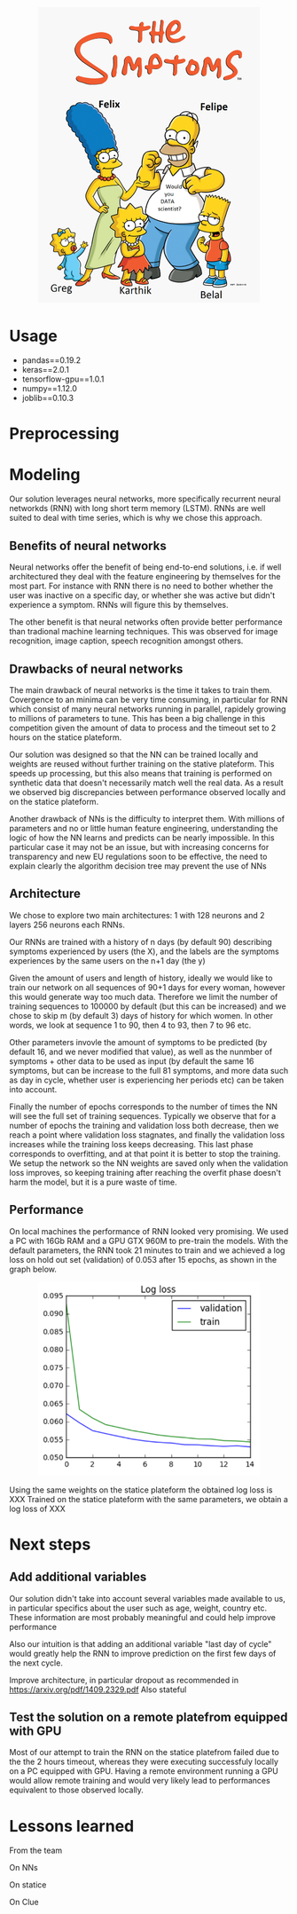  <p align="center"><img src="images/the_simptoms.png" width="400"></p>

# Usage

- pandas==0.19.2
- keras==2.0.1
- tensorflow-gpu==1.0.1
- numpy==1.12.0
- joblib==0.10.3

# Preprocessing

# Modeling
Our solution leverages neural networks, more specifically recurrent neural networkds (RNN) with long short term memory (LSTM).
RNNs are well suited to deal with time series, which is why we chose this approach.

## Benefits of neural networks
Neural networks offer the benefit of being end-to-end solutions, i.e. if well architectured they deal with the feature
engineering by themselves for the most part. For instance with RNN there is no need to bother whether the user was inactive on a
specific day, or whether she was active but didn't experience a symptom. RNNs will figure this by themselves.

The other benefit is that neural networks often provide better performance than tradional machine learning techniques.
This was observed for image recognition, image caption, speech recognition amongst others.

## Drawbacks of neural networks
The main drawback of neural networks is the time it takes to train them. Covergence to an minima can be very time consuming,
in particular for RNN which consist of many neural networks running in parallel, rapidely growing to millions of parameters to tune.
This has been a big challenge in this competition given the amount of data to process and the timeout set to 2 hours on the statice plateform.

Our solution was designed so that the NN can be trained locally and weights are reused without further training on the stative plateform.
This speeds up processing, but this also means that training is performed on synthetic data that doesn't necessarily match well the real data.
As a result we observed big discrepancies between performance observed locally and on the statice plateform.

Another drawback of NNs is the difficulty to interpret them. With millions of parameters and no or little human feature engineering,
understanding the logic of how the NN learns and predicts can be nearly impossible. In this particular case it may not be an issue,
but with increasing concerns for transparency and new EU regulations soon to be effective, the need to explain clearly the
algorithm decision tree may prevent the use of NNs

## Architecture
We chose to explore two main architectures: 1 with 128 neurons and 2 layers 256 neurons each RNNs.

Our RNNs are trained with a history of n days (by default 90) describing symptoms experienced by users (the X), and the labels are
the symptoms experiences by the same users on the n+1 day (the y)

Given the amount of users and length of history, ideally we would like to train our network on all sequences of 90+1 days for every
woman, however this would generate way too much data. Therefore we limit the number of training sequences to 100000 by default (but
this can be increased) and we chose to skip m (by default 3) days of history for which women. In other words, we look at sequence
1 to 90, then 4 to 93, then 7 to 96 etc.

Other parameters invovle the amount of symptoms to be predicted (by default 16, and we never modified that value), as
well as the nunmber of symptoms + other data to be used as input (by default the same 16 symptoms, but can be increase to
the full 81 symptoms, and more data such as day in cycle, whether user is experiencing her periods etc) can be taken into account.

Finally the number of epochs corresponds to the number of times the NN will see the full set of training sequences. Typically we observe
that for a number of epochs the training and validation loss both decrease, then we reach a point where validation loss stagnates, and
finally the validation loss increases while the training loss keeps decreasing. This last phase corresponds to overfitting, and at that
point it is better to stop the training. We setup the network so the NN weights are saved only when the validation loss improves, so
keeping training after reaching the overfit phase doesn't harm the model, but it is a pure waste of time.

## Performance
On local machines the performance of RNN looked very promising. We used a PC with 16Gb RAM and a GPU GTX 960M to pre-train the models.
With the default parameters, the RNN took 21 minutes to train and we achieved a log loss on hold out set (validation)
 of 0.053 after 15 epochs, as shown in the graph below.
 <p align="center"><img src="images/lstm_1_layers_16_input_size_16_output_size_90_maxlen.png" width="400"></p>
Using the same weights on the statice plateform the obtained log loss is XXX
Trained on the statice plateform with the same parameters, we obtain a log loss of XXX

# Next steps
## Add additional variables
Our solution didn't take into account several variables made available to us, in particular specifics about the user such as
age, weight, country etc. These information are most probably meaningful and could help improve performance

Also our intuition is that adding an additional variable "last day of cycle" would greatly help the RNN to improve prediction
on the first few days of the next cycle.

Improve architecture, in particular dropout as recommended in https://arxiv.org/pdf/1409.2329.pdf
Also stateful

## Test the solution on a remote platefrom equipped with GPU
Most of our attempt to train the RNN on the statice platefrom failed due to the the 2 hours timeout, whereas they were
executing successfuly locally on a PC equipped with GPU. Having a remote environment running a GPU would allow remote training
and would very likely lead to performances equivalent to those observed locally.


# Lessons learned
From the team

On NNs

On statice

On Clue